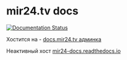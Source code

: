 # mir24.tv docs

[![Documentation Status](https://img.shields.io/static/v1.svg?label=DOCS&message=master&color=blue)](https://docs.mir24.tv/docs/mir24-docs/ru/master/index.html)

    
Хостится на - [docs.mir24.tv админка](https://docs.mir24.tv/projects/mir24-docs/)  
  
  
Неактивный хост  [mir24-docs.readthedocs.io](https://mir24-docs.readthedocs.io/ru/latest/)
